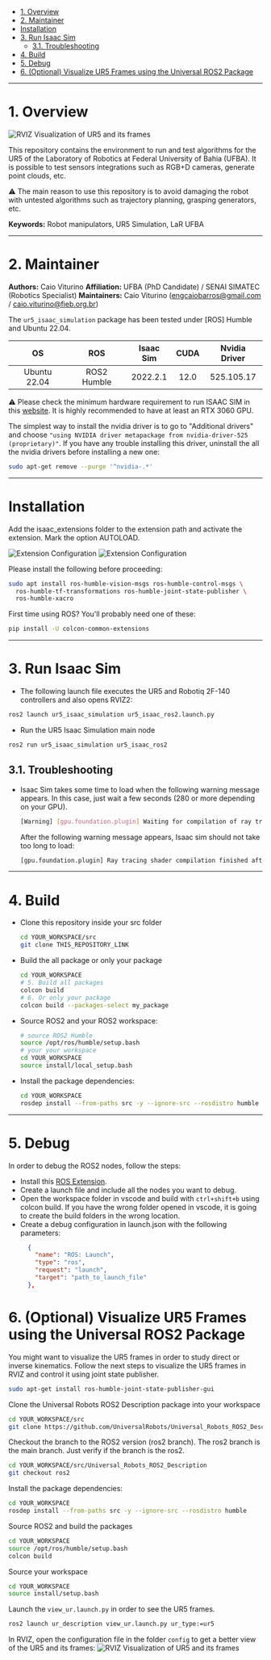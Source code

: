 - [1. Overview](#1-overview)
- [2. Maintainer](#2-maintainer)
- [Installation](#installation)
- [3. Run Isaac Sim](#3-run-isaac-sim)
  - [3.1. Troubleshooting](#31-troubleshooting)
- [4. Build](#4-build)
- [5. Debug](#5-debug)
- [6. (Optional) Visualize UR5 Frames using the Universal ROS2 Package](#6-optional-visualize-ur5-frames-using-the-universal-ros2-package)


---
<a name="overview"></a>
# 1. Overview

![RVIZ Visualization of UR5 and its frames](images/simulation.png)

This repository contains the environment to run and test algorithms for the UR5 of the Laboratory of Robotics at Federal University of Bahia (UFBA). It is possible to test sensors integrations such as RGB+D cameras, generate point clouds, etc.

⚠️ The main reason to use this repository is to avoid damaging the robot with untested algorithms such as trajectory planning, grasping generators, etc.


**Keywords:** Robot manipulators, UR5 Simulation, LaR UFBA

---
<a name="maintainer"></a>
# 2. Maintainer

**Authors:** Caio Viturino
**Affiliation:** UFBA (PhD Candidate) / SENAI SIMATEC (Robotics Specialist)
**Maintainers:** Caio Viturino (engcaiobarros@gmail.com / caio.viturino@fieb.org.br)

The `ur5_isaac_simulation` package has been tested under [ROS] Humble and Ubuntu 22.04. 

| OS | ROS | Isaac Sim | CUDA | Nvidia Driver |
| :---: | :---: | :---: | :---: | :---: |
| Ubuntu 22.04 | ROS2 Humble | 2022.2.1 | 12.0 | 525.105.17

⚠️ Please check the minimum hardware requirement to run ISAAC SIM in this [website](https://docs.omniverse.nvidia.com/app_isaacsim/app_isaacsim/requirements.html#isaac-sim-short-system-requirements). It is highly recommended to have at least an RTX 3060 GPU.

The simplest way to install the nvidia driver is to go to "Additional drivers" and choose `"using NVIDIA driver metapackage from nvidia-driver-525 (proprietary)"`. If you have any trouble installing this driver, uninstall the all the nvidia drivers before installing a new one: 
```bash
sudo apt-get remove --purge '^nvidia-.*'
```
---
# Installation

Add the isaac_extensions folder to the extension path and activate the extension. Mark the option AUTOLOAD.

![Extension Configuration](images/extension_contact.png)
![Extension Configuration](images/extension_contact2.png)

Please install the following before proceeding:

```bash
sudo apt install ros-humble-vision-msgs ros-humble-control-msgs \
  ros-humble-tf-transformations ros-humble-joint-state-publisher \
  ros-humble-xacro
```

First time using ROS? You'll probably need one of these:
```bash
pip install -U colcon-common-extensions
```
---
# 3. Run Isaac Sim

- The following launch file executes the UR5 and Robotiq 2F-140 controllers and also opens RVIZ2:
```bash
ros2 launch ur5_isaac_simulation ur5_isaac_ros2.launch.py
```

- Run the UR5 Isaac Simulation main node
```bash
ros2 run ur5_isaac_simulation ur5_isaac_ros2
```

## 3.1. Troubleshooting
  - Isaac Sim takes some time to load when the following warning message appears. In this case, just wait a few seconds (280 or more depending on your GPU).
    ```bash
    [Warning] [gpu.foundation.plugin] Waiting for compilation of ray tracing shaders by GPU driver: 30 seconds so far
    ```
    After the following warning message appears, Isaac sim should not take too long to load:
    ```bash
    [gpu.foundation.plugin] Ray tracing shader compilation finished after 281 seconds
    ```

---
# 4. Build
 - Clone this repository inside your src folder
   ```bash
   cd YOUR_WORKSPACE/src
   git clone THIS_REPOSITORY_LINK
   ```
   
  - Build the all package or only your package
    ```bash
    cd YOUR_WORKSPACE
    # 5. Build all packages
    colcon build
    # 6. Or only your package
    colcon build --packages-select my_package
    ```
 - Source ROS2 and your ROS2 workspace:
    ```bash
    # source ROS2 Humble
    source /opt/ros/humble/setup.bash
    # your your workspace
    cd YOUR_WORKSPACE
    source install/local_setup.bash
    ```

 - Install the package dependencies:
    ```bash
    cd YOUR_WORKSPACE
    rosdep install --from-paths src -y --ignore-src --rosdistro humble
    ```

---
# 5. Debug

In order to debug the ROS2 nodes, follow the steps:
- Install this [ROS Extension](https://marketplace.visualstudio.com/items?itemName=ms-iot.vscode-ros).
- Create a launch file and include all the nodes you want to debug.
- Open the workspace folder in vscode and build with `ctrl+shift+b` using colcon build. If you have the wrong folder opened in vscode, it is going to create the build folders in the wrong location.
- Create a debug configuration in launch.json with the following parameters:
  ```json
    {
      "name": "ROS: Launch",
      "type": "ros",
      "request": "launch",
      "target": "path_to_launch_file"
    },
  ```

# 6. (Optional) Visualize UR5 Frames using the Universal ROS2 Package

You might want to visualize the UR5 frames in order to study direct or inverse kinematics.
Follow the next steps to visualize the UR5 frames in RVIZ and control it using joint state publisher.

```bash
sudo apt-get install ros-humble-joint-state-publisher-gui
```

Clone the Universal Robots ROS2 Description package into your workspace
```bash
cd YOUR_WORKSPACE/src
git clone https://github.com/UniversalRobots/Universal_Robots_ROS2_Description
```

Checkout the branch to the ROS2 version (ros2 branch). The ros2 branch is the main branch.
Just verify if the branch is the ros2.
```bash
cd YOUR_WORKSPACE/src/Universal_Robots_ROS2_Description
git checkout ros2
```

Install the package dependencies:
```bash
cd YOUR_WORKSPACE
rosdep install --from-paths src -y --ignore-src --rosdistro humble
```

Source ROS2 and build the packages
```bash
cd YOUR_WORKSPACE
source /opt/ros/humble/setup.bash
colcon build
```

Source your workspace
```bash
cd YOUR_WORKSPACE
source install/setup.bash
```

Launch the `view_ur.launch.py` in order to see the UR5 frames.
```bash
ros2 launch ur_description view_ur.launch.py ur_type:=ur5
```

In RVIZ, open the configuration file in the folder `config` to get a better view of the UR5 and its frames:
![RVIZ Visualization of UR5 and its frames](images/ur5_rviz_config.png)